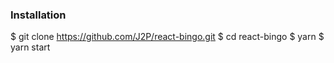 ### Installation
$ git clone https://github.com/J2P/react-bingo.git
$ cd react-bingo
$ yarn
$ yarn start
